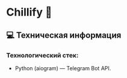 # Chillify 🌿  

## 💻 **Техническая информация**  

### **Технологический стек:**  
- Python (aiogram) — Telegram Bot API.  
